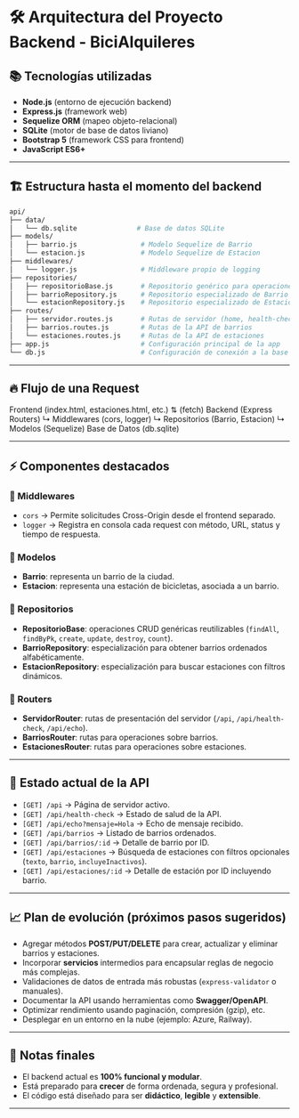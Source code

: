 
# 🛠️ Arquitectura del Proyecto Backend - BiciAlquileres

## 📚 Tecnologías utilizadas

- **Node.js** (entorno de ejecución backend)
- **Express.js** (framework web)
- **Sequelize ORM** (mapeo objeto-relacional)
- **SQLite** (motor de base de datos liviano)
- **Bootstrap 5** (framework CSS para frontend)
- **JavaScript ES6+**

---

## 🏗️ Estructura hasta el momento del backend

``` bash
api/
├── data/
│   └── db.sqlite               # Base de datos SQLite
├── models/
│   ├── barrio.js                # Modelo Sequelize de Barrio
│   └── estacion.js              # Modelo Sequelize de Estacion
├── middlewares/
│   └── logger.js                # Middleware propio de logging
├── repositories/
│   ├── repositorioBase.js       # Repositorio genérico para operaciones CRUD
│   ├── barrioRepository.js      # Repositorio especializado de Barrio
│   └── estacionRepository.js    # Repositorio especializado de Estacion
├── routes/
│   ├── servidor.routes.js       # Rutas de servidor (home, health-check, echo)
│   ├── barrios.routes.js        # Rutas de la API de barrios
│   └── estaciones.routes.js     # Rutas de la API de estaciones
├── app.js                       # Configuración principal de la app
└── db.js                        # Configuración de conexión a la base de datos
```

---

## 🔥 Flujo de una Request

Frontend (index.html, estaciones.html, etc.)
   ⇅ (fetch)
Backend (Express Routers)
   ↳ Middlewares (cors, logger)
   ↳ Repositorios (Barrio, Estacion)
   ↳ Modelos (Sequelize)
Base de Datos (db.sqlite)

---

## ⚡ Componentes destacados

### 🔹 Middlewares

- `cors` → Permite solicitudes Cross-Origin desde el frontend separado.
- `logger` → Registra en consola cada request con método, URL, status y tiempo de respuesta.

### 🔹 Modelos

- **Barrio**: representa un barrio de la ciudad.
- **Estacion**: representa una estación de bicicletas, asociada a un barrio.

### 🔹 Repositorios

- **RepositorioBase**: operaciones CRUD genéricas reutilizables (`findAll`, `findByPk`, `create`, `update`, `destroy`, `count`).
- **BarrioRepository**: especialización para obtener barrios ordenados alfabéticamente.
- **EstacionRepository**: especialización para buscar estaciones con filtros dinámicos.

### 🔹 Routers

- **ServidorRouter**: rutas de presentación del servidor (`/api`, `/api/health-check`, `/api/echo`).
- **BarriosRouter**: rutas para operaciones sobre barrios.
- **EstacionesRouter**: rutas para operaciones sobre estaciones.

---

## 🚀 Estado actual de la API

- `[GET] /api` → Página de servidor activo.
- `[GET] /api/health-check` → Estado de salud de la API.
- `[GET] /api/echo?mensaje=Hola` → Echo de mensaje recibido.
- `[GET] /api/barrios` → Listado de barrios ordenados.
- `[GET] /api/barrios/:id` → Detalle de barrio por ID.
- `[GET] /api/estaciones` → Búsqueda de estaciones con filtros opcionales (`texto`, `barrio`, `incluyeInactivos`).
- `[GET] /api/estaciones/:id` → Detalle de estación por ID incluyendo barrio.

---

## 📈 Plan de evolución (próximos pasos sugeridos)

- Agregar métodos **POST/PUT/DELETE** para crear, actualizar y eliminar barrios y estaciones.
- Incorporar **servicios** intermedios para encapsular reglas de negocio más complejas.
- Validaciones de datos de entrada más robustas (`express-validator` o manuales).
- Documentar la API usando herramientas como **Swagger/OpenAPI**.
- Optimizar rendimiento usando paginación, compresión (gzip), etc.
- Desplegar en un entorno en la nube (ejemplo: Azure, Railway).

---

## 🧠 Notas finales

- El backend actual es **100% funcional y modular**.
- Está preparado para **crecer** de forma ordenada, segura y profesional.
- El código está diseñado para ser **didáctico**, **legible** y **extensible**.

---
